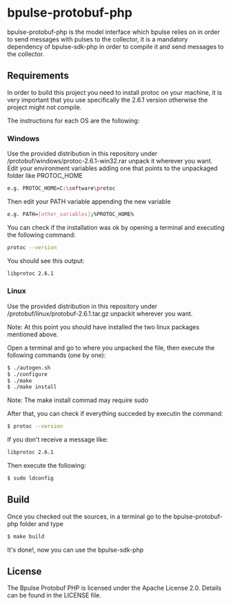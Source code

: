 # bpulse-protobuf-php

bpulse-protobuf-php is the model interface which bpulse relies on in order to send messages with pulses to the collector, it is a mandatory dependency of bpulse-sdk-php in order to compile it and send messages to the collector.

## Requirements

In order to build this project you need to install protoc on your machine, it is very important that you use specifically the 2.6.1 version otherwise the project might not compile.

The instructions for each OS are the following:

### Windows

Use the provided distribution in this repository under /protobuf/windows/protoc-2.6.1-win32.rar unpack it wherever you want. Edit your environment variables adding one that points to the unpackaged folder like PROTOC_HOME

```sh
e.g. PROTOC_HOME=C:\software\protoc
```

Then edit your PATH variable appending the new variable

```sh
e.g. PATH=[other_variables];%PROTOC_HOME%
```

You can check if the installation was ok by opening a terminal and executing the following command:

```sh
protoc --version
```

You should see this output:

```sh
libprotoc 2.6.1
```

### Linux

Use the provided distribution in this repository under /protobuf/linux/protobuf-2.6.1.tar.gz unpackit wherever you want.

Note: At this point you should have installed the two linux packages mentioned above.

Open a terminal and go to where you unpacked the file, then execute the following commands (one by one):

```sh
$ ./autogen.sh
$ ./configure
$ ./make
$ ./make install
```

Note: The make install commad may require sudo

After that, you can check if everything succeded by executin the command:

```sh
$ protoc --version
```

If you don't receive a message like:

```sh
libprotoc 2.6.1
```

Then execute the following:

```sh
$ sudo ldconfig
```

## Build

Once you checked out the sources, in a terminal go to the bpulse-protobuf-php folder  and type

```sh
$ make build
```

It's done!, now you can use the bpulse-sdk-php

## License

The Bpulse Protobuf PHP is licensed under the Apache License 2.0. Details can be found in the LICENSE file.